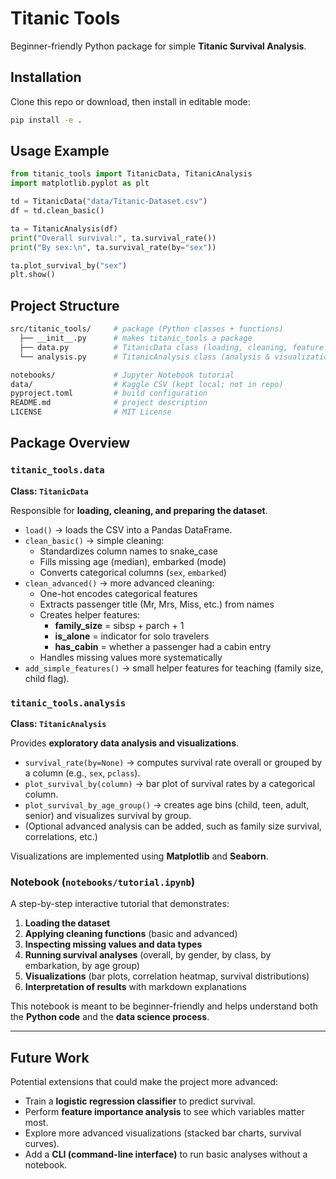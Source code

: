 # Titanic Tools

Beginner-friendly Python package for simple **Titanic Survival Analysis**.

## Installation
Clone this repo or download, then install in editable mode:

```bash
pip install -e .
```

## Usage Example

```python
from titanic_tools import TitanicData, TitanicAnalysis
import matplotlib.pyplot as plt

td = TitanicData("data/Titanic-Dataset.csv")
df = td.clean_basic()

ta = TitanicAnalysis(df)
print("Overall survival:", ta.survival_rate())
print("By sex:\n", ta.survival_rate(by="sex"))

ta.plot_survival_by("sex")
plt.show()
```

## Project Structure
```bash
src/titanic_tools/     # package (Python classes + functions)
  ├── __init__.py      # makes titanic_tools a package
  ├── data.py          # TitanicData class (loading, cleaning, feature engineering)
  └── analysis.py      # TitanicAnalysis class (analysis & visualizations)

notebooks/             # Jupyter Notebook tutorial
data/                  # Kaggle CSV (kept local; not in repo)
pyproject.toml         # build configuration
README.md              # project description
LICENSE                # MIT License
```


## Package Overview
### `titanic_tools.data`  
**Class: `TitanicData`**

Responsible for **loading, cleaning, and preparing the dataset**.

- `load()` → loads the CSV into a Pandas DataFrame.  
- `clean_basic()` → simple cleaning:
  - Standardizes column names to snake_case  
  - Fills missing age (median), embarked (mode)  
  - Converts categorical columns (`sex`, `embarked`)  
- `clean_advanced()` → more advanced cleaning:
  - One-hot encodes categorical features  
  - Extracts passenger title (Mr, Mrs, Miss, etc.) from names  
  - Creates helper features:
    - **family_size** = sibsp + parch + 1  
    - **is_alone** = indicator for solo travelers  
    - **has_cabin** = whether a passenger had a cabin entry  
  - Handles missing values more systematically  
- `add_simple_features()` → small helper features for teaching (family size, child flag).  



### `titanic_tools.analysis`  
**Class: `TitanicAnalysis`**

Provides **exploratory data analysis and visualizations**.

- `survival_rate(by=None)` → computes survival rate overall or grouped by a column (e.g., `sex`, `pclass`).  
- `plot_survival_by(column)` → bar plot of survival rates by a categorical column.  
- `plot_survival_by_age_group()` → creates age bins (child, teen, adult, senior) and visualizes survival by group.  
- (Optional advanced analysis can be added, such as family size survival, correlations, etc.)  

Visualizations are implemented using **Matplotlib** and **Seaborn**.

### Notebook (`notebooks/tutorial.ipynb`)

A step-by-step interactive tutorial that demonstrates:

1. **Loading the dataset**  
2. **Applying cleaning functions** (basic and advanced)  
3. **Inspecting missing values and data types**  
4. **Running survival analyses** (overall, by gender, by class, by embarkation, by age group)  
5. **Visualizations** (bar plots, correlation heatmap, survival distributions)  
6. **Interpretation of results** with markdown explanations  

This notebook is meant to be beginner-friendly and helps understand both the **Python code** and the **data science process**.

---
## Future Work

Potential extensions that could make the project more advanced:

- Train a **logistic regression classifier** to predict survival.  
- Perform **feature importance analysis** to see which variables matter most.  
- Explore more advanced visualizations (stacked bar charts, survival curves).  
- Add a **CLI (command-line interface)** to run basic analyses without a notebook.  



